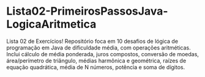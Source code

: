 # Lista02-PrimeirosPassosJava-LogicaAritmetica
Lista 02 de Exercícios! Repositório foca em 10 desafios de lógica de programação em Java de dificuldade média, com operações aritméticas. Inclui cálculo de média ponderada, juros compostos, conversão de moedas, área/perímetro de triângulo, médias harmônica e geométrica, raízes de equação quadrática, média de N números, potência e soma de dígitos.
